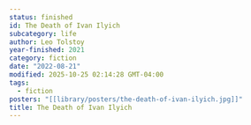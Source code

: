```yaml
---
status: finished
id: The Death of Ivan Ilyich
subcategory: life
author: Leo Tolstoy
year-finished: 2021
category: fiction
date: "2022-08-21"
modified: 2025-10-25 02:14:28 GMT-04:00
tags:
  - fiction
posters: "[[library/posters/the-death-of-ivan-ilyich.jpg]]"
title: The Death of Ivan Ilyich
---
```

